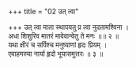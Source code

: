 +++
title = "02 उत् त्वा"

+++
उत् त्वा माता स्थापयतु प्र त्वा नुदतामश्विना ।  
अधा शिशुरिव मातरं मावेवान्वेतु ते मनः ॥॥ २ ॥  
यथा क्षीरं च सर्पिश्च मनुष्याणां हृदः प्रियम् ।  
एवाहमस्या नार्या हृदो भूयासमुत्तरः ॥ ३ ॥